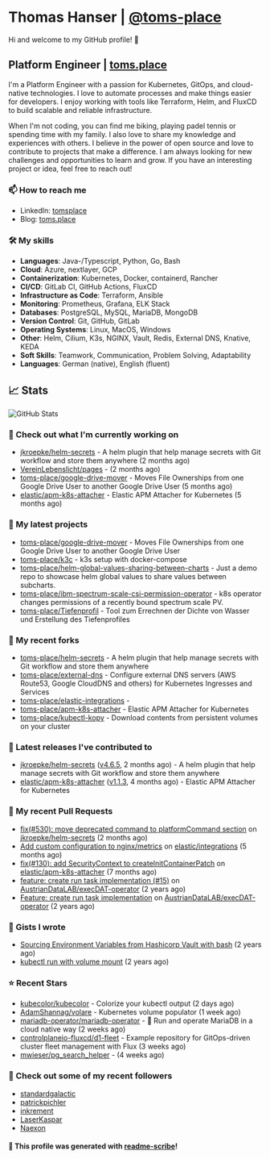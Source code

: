 # Thomas Hanser | [@toms-place](https://github.com/toms-place)

Hi and welcome to my GitHub profile! 👋

## Platform Engineer | [toms.place](https://toms.place)

I'm a Platform Engineer with a passion for Kubernetes, GitOps, and cloud-native technologies. I love to automate processes and make things easier for developers.
I enjoy working with tools like Terraform, Helm, and FluxCD to build scalable and reliable infrastructure.

When I'm not coding, you can find me biking, playing padel tennis or spending time with my family.
I also love to share my knowledge and experiences with others.
I believe in the power of open source and love to contribute to projects that make a difference.
I am always looking for new challenges and opportunities to learn and grow. If you have an interesting project or idea, feel free to reach out!

### 📫 How to reach me

- LinkedIn: [tomsplace](https://www.linkedin.com/in/tomsplace/)
- Blog: [toms.place](pages/blog.md)

### 🛠️ My skills

- **Languages**: Java-/Typescript, Python, Go, Bash
- **Cloud**: Azure, nextlayer, GCP
- **Containerization**: Kubernetes, Docker, containerd, Rancher
- **CI/CD**: GitLab CI, GitHub Actions, FluxCD
- **Infrastructure as Code**: Terraform, Ansible
- **Monitoring**: Prometheus, Grafana, ELK Stack
- **Databases**: PostgreSQL, MySQL, MariaDB, MongoDB
- **Version Control**: Git, GitHub, GitLab
- **Operating Systems**: Linux, MacOS, Windows
- **Other**: Helm, Cilium, K3s, NGINX, Vault, Redis, External DNS, Knative, KEDA
- **Soft Skills**: Teamwork, Communication, Problem Solving, Adaptability
- **Languages**: German (native), English (fluent)

## 📈 Stats

![GitHub Stats](https://github-readme-stats.vercel.app/api?username=toms-place&count_private=false&theme=tokyonight&show_icons=true)

### 👷 Check out what I'm currently working on

- [jkroepke/helm-secrets](https://github.com/jkroepke/helm-secrets) - A helm plugin that help manage secrets with Git workflow and store them anywhere (2 months ago)
- [VereinLebenslicht/pages](https://github.com/VereinLebenslicht/pages) -  (2 months ago)
- [toms-place/google-drive-mover](https://github.com/toms-place/google-drive-mover) - Moves File Ownerships from one Google Drive User to another Google Drive User (5 months ago)
- [elastic/apm-k8s-attacher](https://github.com/elastic/apm-k8s-attacher) - Elastic APM Attacher for Kubernetes (5 months ago)

### 🌱 My latest projects

- [toms-place/google-drive-mover](https://github.com/toms-place/google-drive-mover) - Moves File Ownerships from one Google Drive User to another Google Drive User
- [toms-place/k3c](https://github.com/toms-place/k3c) - k3s setup with docker-compose
- [toms-place/helm-global-values-sharing-between-charts](https://github.com/toms-place/helm-global-values-sharing-between-charts) - Just a demo repo to showcase helm global values to share values between subcharts.
- [toms-place/ibm-spectrum-scale-csi-permission-operator](https://github.com/toms-place/ibm-spectrum-scale-csi-permission-operator) - k8s operator changes permissions of a recently bound spectrum scale PV.
- [toms-place/Tiefenprofil](https://github.com/toms-place/Tiefenprofil) - Tool zum Errechnen der Dichte von Wasser und Erstellung des Tiefenprofiles

### 🍴 My recent forks

- [toms-place/helm-secrets](https://github.com/toms-place/helm-secrets) - A helm plugin that help manage secrets with Git workflow and store them anywhere
- [toms-place/external-dns](https://github.com/toms-place/external-dns) - Configure external DNS servers (AWS Route53, Google CloudDNS and others) for Kubernetes Ingresses and Services
- [toms-place/elastic-integrations](https://github.com/toms-place/elastic-integrations) - 
- [toms-place/apm-k8s-attacher](https://github.com/toms-place/apm-k8s-attacher) - Elastic APM Attacher for Kubernetes
- [toms-place/kubectl-kopy](https://github.com/toms-place/kubectl-kopy) - Download contents from persistent volumes on your cluster

### 🔭 Latest releases I've contributed to

- [jkroepke/helm-secrets](https://github.com/jkroepke/helm-secrets) ([v4.6.5](https://github.com/jkroepke/helm-secrets/releases/tag/v4.6.5), 2 months ago) - A helm plugin that help manage secrets with Git workflow and store them anywhere
- [elastic/apm-k8s-attacher](https://github.com/elastic/apm-k8s-attacher) ([v1.1.3](https://github.com/elastic/apm-k8s-attacher/releases/tag/v1.1.3), 4 months ago) - Elastic APM Attacher for Kubernetes

### 🔨 My recent Pull Requests

- [fix(#530): move deprecated command to platformCommand section](https://github.com/jkroepke/helm-secrets/pull/531) on [jkroepke/helm-secrets](https://github.com/jkroepke/helm-secrets) (2 months ago)
- [Add custom configuration to nginx/metrics](https://github.com/elastic/integrations/pull/12865) on [elastic/integrations](https://github.com/elastic/integrations) (5 months ago)
- [fix(#130): add SecurityContext to createInitContainerPatch](https://github.com/elastic/apm-k8s-attacher/pull/131) on [elastic/apm-k8s-attacher](https://github.com/elastic/apm-k8s-attacher) (7 months ago)
- [feature: create run task implementation (#15)](https://github.com/AustrianDataLAB/execDAT-operator/pull/16) on [AustrianDataLAB/execDAT-operator](https://github.com/AustrianDataLAB/execDAT-operator) (2 years ago)
- [Feature: create run task implementation](https://github.com/AustrianDataLAB/execDAT-operator/pull/15) on [AustrianDataLAB/execDAT-operator](https://github.com/AustrianDataLAB/execDAT-operator) (2 years ago)

### 📓 Gists I wrote

- [Sourcing Environment Variables from Hashicorp Vault with bash](https://gist.github.com/6f0e2f3f2c50c501357780af2a46ad96) (2 years ago)
- [kubectl run with volume mount](https://gist.github.com/44f7dd8a12693304d3a8f6a3f31ceb74) (2 years ago)

### ⭐ Recent Stars

- [kubecolor/kubecolor](https://github.com/kubecolor/kubecolor) - Colorize your kubectl output (2 days ago)
- [AdamShannag/volare](https://github.com/AdamShannag/volare) - Kubernetes volume populator (1 week ago)
- [mariadb-operator/mariadb-operator](https://github.com/mariadb-operator/mariadb-operator) - 🦭 Run and operate MariaDB in a cloud native way (2 weeks ago)
- [controlplaneio-fluxcd/d1-fleet](https://github.com/controlplaneio-fluxcd/d1-fleet) - Example repository for GitOps-driven cluster fleet management with Flux (3 weeks ago)
- [mwieser/pg_search_helper](https://github.com/mwieser/pg_search_helper) -  (4 weeks ago)

### 👯 Check out some of my recent followers

- [standardgalactic](https://github.com/standardgalactic)
- [patrickpichler](https://github.com/patrickpichler)
- [inkrement](https://github.com/inkrement)
- [LaserKaspar](https://github.com/LaserKaspar)
- [Naexon](https://github.com/Naexon)

#### 🤖 This profile was generated with [readme-scribe](https://github.com/muesli/readme-scribe)!
